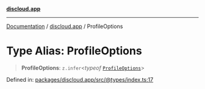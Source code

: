 [**discloud.app**](../README.md)

***

[Documentation](../../packages.md) / [discloud.app](../README.md) / ProfileOptions

# Type Alias: ProfileOptions

> **ProfileOptions**: `z.infer`\<*typeof* [`ProfileOptions`](../variables/ProfileOptions.md)\>

Defined in: [packages/discloud.app/src/@types/index.ts:17](https://github.com/discloud/discloud.app/blob/8d6df0b18784d1a4408701ac8e6b9db44dbb7133/packages/discloud.app/src/@types/index.ts#L17)
